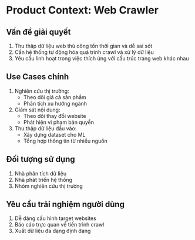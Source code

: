 # Product Context: Web Crawler

## Vấn đề giải quyết
1. Thu thập dữ liệu web thủ công tốn thời gian và dễ sai sót
2. Cần hệ thống tự động hóa quá trình crawl và xử lý dữ liệu
3. Yêu cầu linh hoạt trong việc thích ứng với cấu trúc trang web khác nhau

## Use Cases chính
1. Nghiên cứu thị trường:
   - Theo dõi giá cả sản phẩm
   - Phân tích xu hướng ngành
2. Giám sát nội dung:
   - Theo dõi thay đổi website
   - Phát hiện vi phạm bản quyền
3. Thu thập dữ liệu đầu vào:
   - Xây dựng dataset cho ML
   - Tổng hợp thông tin từ nhiều nguồn

## Đối tượng sử dụng
1. Nhà phân tích dữ liệu
2. Nhà phát triển hệ thống
3. Nhóm nghiên cứu thị trường

## Yêu cầu trải nghiệm người dùng
1. Dễ dàng cấu hình target websites
2. Báo cáo trực quan về tiến trình crawl
3. Xuất dữ liệu đa dạng định dạng
